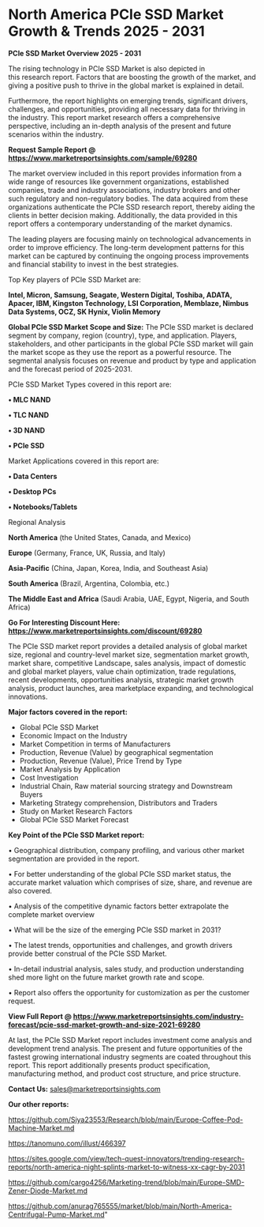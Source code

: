 # North America PCIe SSD Market Growth & Trends 2025 - 2031

<Strong> PCIe SSD Market Overview 2025 - 2031</strong>

The rising technology in PCIe SSD Market is also depicted in this research report. Factors that are boosting the growth of the market, and giving a positive push to thrive in the global market is explained in detail.

Furthermore, the report highlights on emerging trends, significant drivers, challenges, and opportunities, providing all necessary data for thriving in the industry. This report market research offers a comprehensive perspective, including an in-depth analysis of the present and future scenarios within the industry.

<strong>Request Sample Report @ <a href=https://www.marketreportsinsights.com/sample/69280>https://www.marketreportsinsights.com/sample/69280</a></strong>

The market overview included in this report provides information from a wide range of resources like government organizations, established companies, trade and industry associations, industry brokers and other such regulatory and non-regulatory bodies. The data acquired from these organizations authenticate the PCIe SSD research report, thereby aiding the clients in better decision making. Additionally, the data provided in this report offers a contemporary understanding of the market dynamics.

The leading players are focusing mainly on technological advancements in order to improve efficiency. The long-term development patterns for this market can be captured by continuing the ongoing process improvements and financial stability to invest in the best strategies.

Top Key players of PCIe SSD Market are:

<strong>Intel, Micron, Samsung, Seagate, Western Digital, Toshiba, ADATA, Apacer, IBM, Kingston Technology, LSI Corporation, Memblaze, Nimbus Data Systems, OCZ, SK Hynix, Violin Memory</strong>

<strong><b>Global PCIe SSD Market Scope and Size:</b></strong>
The PCIe SSD market is declared segment by company, region (country), type, and application. Players, stakeholders, and other participants in the global PCIe SSD market will gain the market scope as they use the report as a powerful resource. The segmental analysis focuses on revenue and product by type and application and the forecast period of 2025-2031.

PCIe SSD Market Types covered in this report are:

<strong>• MLC NAND

• TLC NAND

• 3D NAND

• PCIe SSD</strong>

Market Applications covered in this report are:

<strong>• Data Centers

• Desktop PCs

• Notebooks/Tablets</strong> 

Regional Analysis

<strong>North America</strong> (the United States, Canada, and Mexico)

<strong>Europe</strong> (Germany, France, UK, Russia, and Italy)

<strong>Asia-Pacific</strong> (China, Japan, Korea, India, and Southeast Asia)

<strong>South America</strong> (Brazil, Argentina, Colombia, etc.)

<strong>The Middle East and Africa</strong> (Saudi Arabia, UAE, Egypt, Nigeria, and South Africa)

<strong>Go For Interesting Discount Here: <a href=https://www.marketreportsinsights.com/discount/69280>https://www.marketreportsinsights.com/discount/69280</a></strong>

The PCIe SSD market report provides a detailed analysis of global market size, regional and country-level market size, segmentation market growth, market share, competitive Landscape, sales analysis, impact of domestic and global market players, value chain optimization, trade regulations, recent developments, opportunities analysis, strategic market growth analysis, product launches, area marketplace expanding, and technological innovations.

<strong><b>Major factors covered in the report:</b></strong>
<ul>
  <li>Global PCIe SSD Market </li>
  <li>Economic Impact on the Industry</li>
  <li>Market Competition in terms of Manufacturers</li>
  <li>Production, Revenue (Value) by geographical segmentation</li>
  <li>Production, Revenue (Value), Price Trend by Type</li>
  <li>Market Analysis by Application</li>
  <li>Cost Investigation</li>
  <li>Industrial Chain, Raw material sourcing strategy and Downstream Buyers</li>
  <li>Marketing Strategy comprehension, Distributors and Traders</li>
  <li>Study on Market Research Factors</li>
  <li>Global PCIe SSD Market Forecast</li>
</ul>

<strong><b>Key Point of the PCIe SSD Market report:</b></strong>

• Geographical distribution, company profiling, and various other market segmentation are provided in the report.

• For better understanding of the global PCIe SSD market status, the accurate market valuation which comprises of size, share, and revenue are also covered.

• Analysis of the competitive dynamic factors better extrapolate the complete market overview

• What will be the size of the emerging PCIe SSD market in 2031?

• The latest trends, opportunities and challenges, and growth drivers provide better construal of the PCIe SSD Market.

• In-detail industrial analysis, sales study, and production understanding shed more light on the future market growth rate and scope.

• Report also offers the opportunity for customization as per the customer request.

<strong><b>View Full Report @ <a href=https://www.marketreportsinsights.com/industry-forecast/pcie-ssd-market-growth-and-size-2021-69280>https://www.marketreportsinsights.com/industry-forecast/pcie-ssd-market-growth-and-size-2021-69280</a></b></strong>


At last, the PCIe SSD Market report includes investment come analysis and development trend analysis. The present and future opportunities of the fastest growing international industry segments are coated throughout this report. This report additionally presents product specification, manufacturing method, and product cost structure, and price structure.

<strong>Contact Us:</strong>
sales@marketreportsinsights.com

<strong>Our other reports:</strong>

<a href=https://github.com/Siya23553/Research/blob/main/Europe-Coffee-Pod-Machine-Market.md>https://github.com/Siya23553/Research/blob/main/Europe-Coffee-Pod-Machine-Market.md</a>

<a href=https://tanomuno.com/illust/466397>https://tanomuno.com/illust/466397</a>

<a href=https://sites.google.com/view/tech-quest-innovators/trending-research-reports/north-america-night-splints-market-to-witness-xx-cagr-by-2031>https://sites.google.com/view/tech-quest-innovators/trending-research-reports/north-america-night-splints-market-to-witness-xx-cagr-by-2031</a>

<a href=https://github.com/cargo4256/Marketing-trend/blob/main/Europe-SMD-Zener-Diode-Market.md>https://github.com/cargo4256/Marketing-trend/blob/main/Europe-SMD-Zener-Diode-Market.md</a>

<a href=https://github.com/anurag765555/market/blob/main/North-America-Centrifugal-Pump-Market.md>https://github.com/anurag765555/market/blob/main/North-America-Centrifugal-Pump-Market.md</a>"
